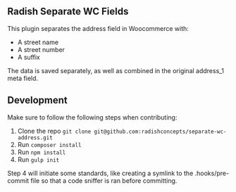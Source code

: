 ## Radish Separate WC Fields
This plugin separates the address field in Woocommerce with:
- A street name
- A street number
- A suffix

The data is saved separately, as well as combined in the original address_1 meta field.

## Development
Make sure to follow the following steps when contributing:
1. Clone the repo `git clone git@github.com:radishconcepts/separate-wc-address.git`
2. Run `composer install`
3. Run `npm install`
4. Run `gulp init`

Step 4 will initiate some standards, like creating a symlink to the .hooks/pre-commit file so that a code sniffer is ran before committing.